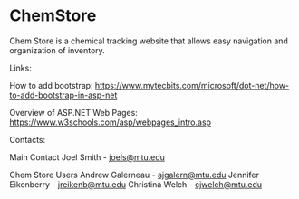 # ChemStore
Chem Store is a chemical tracking website that allows easy navigation and organization of inventory.

Links:

How to add bootstrap:
https://www.mytecbits.com/microsoft/dot-net/how-to-add-bootstrap-in-asp-net

Overview of ASP.NET Web Pages:
https://www.w3schools.com/asp/webpages_intro.asp

Contacts:

Main Contact
  Joel Smith - joels@mtu.edu
  
Chem Store Users
  Andrew Galerneau - ajgalern@mtu.edu
  Jennifer Eikenberry - jreikenb@mtu.edu
  Christina Welch - cjwelch@mtu.edu
